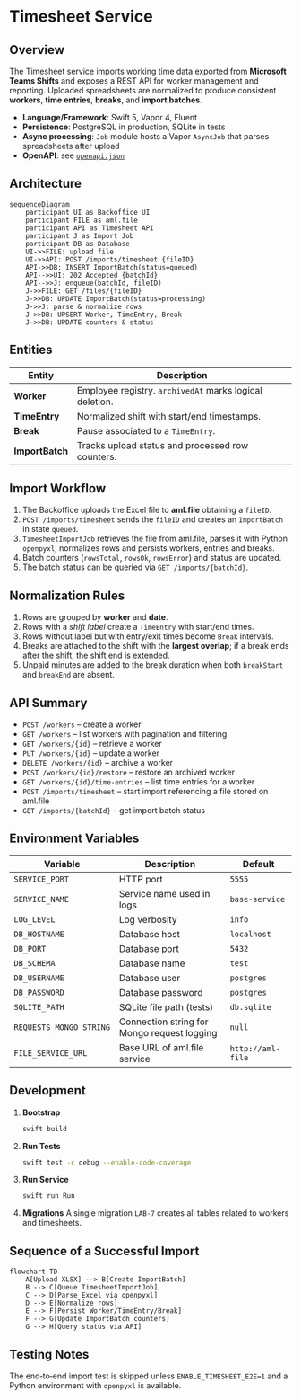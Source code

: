 # Timesheet Service

## Overview
The Timesheet service imports working time data exported from **Microsoft Teams Shifts** and exposes a REST API for worker management and reporting. Uploaded spreadsheets are normalized to produce consistent **workers**, **time entries**, **breaks**, and **import batches**.

- **Language/Framework**: Swift 5, Vapor 4, Fluent
- **Persistence**: PostgreSQL in production, SQLite in tests
- **Async processing**: `Job` module hosts a Vapor `AsyncJob` that parses spreadsheets after upload
- **OpenAPI**: see [`openapi.json`](openapi.json)

## Architecture
```mermaid
sequenceDiagram
    participant UI as Backoffice UI
    participant FILE as aml.file
    participant API as Timesheet API
    participant J as Import Job
    participant DB as Database
    UI->>FILE: upload file
    UI->>API: POST /imports/timesheet {fileID}
    API->>DB: INSERT ImportBatch(status=queued)
    API-->>UI: 202 Accepted {batchId}
    API-->>J: enqueue(batchId, fileID)
    J->>FILE: GET /files/{fileID}
    J->>DB: UPDATE ImportBatch(status=processing)
    J->>J: parse & normalize rows
    J->>DB: UPSERT Worker, TimeEntry, Break
    J->>DB: UPDATE counters & status
```

## Entities
| Entity | Description |
| ------ | ----------- |
| **Worker** | Employee registry. `archivedAt` marks logical deletion. |
| **TimeEntry** | Normalized shift with start/end timestamps. |
| **Break** | Pause associated to a `TimeEntry`. |
| **ImportBatch** | Tracks upload status and processed row counters. |

## Import Workflow
1. The Backoffice uploads the Excel file to **aml.file** obtaining a `fileID`.
2. `POST /imports/timesheet` sends the `fileID` and creates an `ImportBatch` in state `queued`.
3. `TimesheetImportJob` retrieves the file from aml.file, parses it with Python `openpyxl`, normalizes rows and persists workers, entries and breaks.
4. Batch counters (`rowsTotal`, `rowsOk`, `rowsError`) and status are updated.
5. The batch status can be queried via `GET /imports/{batchId}`.

## Normalization Rules
1. Rows are grouped by **worker** and **date**.
2. Rows with a *shift label* create a `TimeEntry` with start/end times.
3. Rows without label but with entry/exit times become `Break` intervals.
4. Breaks are attached to the shift with the **largest overlap**; if a break ends after the shift, the shift end is extended.
5. Unpaid minutes are added to the break duration when both `breakStart` and `breakEnd` are absent.

## API Summary
- `POST /workers` – create a worker
- `GET /workers` – list workers with pagination and filtering
- `GET /workers/{id}` – retrieve a worker
- `PUT /workers/{id}` – update a worker
- `DELETE /workers/{id}` – archive a worker
- `POST /workers/{id}/restore` – restore an archived worker
- `GET /workers/{id}/time-entries` – list time entries for a worker
- `POST /imports/timesheet` – start import referencing a file stored on aml.file
- `GET /imports/{batchId}` – get import batch status

## Environment Variables
| Variable | Description | Default |
| -------- | ----------- | ------- |
| `SERVICE_PORT` | HTTP port | `5555` |
| `SERVICE_NAME` | Service name used in logs | `base-service` |
| `LOG_LEVEL` | Log verbosity | `info` |
| `DB_HOSTNAME` | Database host | `localhost` |
| `DB_PORT` | Database port | `5432` |
| `DB_SCHEMA` | Database name | `test` |
| `DB_USERNAME` | Database user | `postgres` |
| `DB_PASSWORD` | Database password | `postgres` |
| `SQLITE_PATH` | SQLite file path (tests) | `db.sqlite` |
| `REQUESTS_MONGO_STRING` | Connection string for Mongo request logging | `null` |
| `FILE_SERVICE_URL` | Base URL of aml.file service | `http://aml-file` |

## Development
1. **Bootstrap**
   ```bash
   swift build
   ```
2. **Run Tests**
   ```bash
   swift test -c debug --enable-code-coverage
   ```
3. **Run Service**
   ```bash
   swift run Run
   ```
4. **Migrations**
   A single migration `LAB-7` creates all tables related to workers and timesheets.

## Sequence of a Successful Import
```mermaid
flowchart TD
    A[Upload XLSX] --> B[Create ImportBatch]
    B --> C[Queue TimesheetImportJob]
    C --> D[Parse Excel via openpyxl]
    D --> E[Normalize rows]
    E --> F[Persist Worker/TimeEntry/Break]
    F --> G[Update ImportBatch counters]
    G --> H[Query status via API]
```

## Testing Notes
The end‑to‑end import test is skipped unless `ENABLE_TIMESHEET_E2E=1` and a Python environment with `openpyxl` is available.
